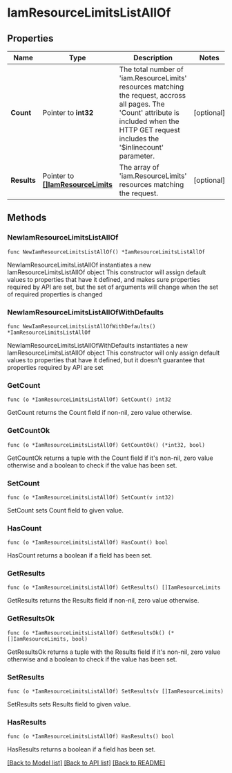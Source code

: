 # IamResourceLimitsListAllOf

## Properties

Name | Type | Description | Notes
------------ | ------------- | ------------- | -------------
**Count** | Pointer to **int32** | The total number of &#39;iam.ResourceLimits&#39; resources matching the request, accross all pages. The &#39;Count&#39; attribute is included when the HTTP GET request includes the &#39;$inlinecount&#39; parameter. | [optional] 
**Results** | Pointer to [**[]IamResourceLimits**](iam.ResourceLimits.md) | The array of &#39;iam.ResourceLimits&#39; resources matching the request. | [optional] 

## Methods

### NewIamResourceLimitsListAllOf

`func NewIamResourceLimitsListAllOf() *IamResourceLimitsListAllOf`

NewIamResourceLimitsListAllOf instantiates a new IamResourceLimitsListAllOf object
This constructor will assign default values to properties that have it defined,
and makes sure properties required by API are set, but the set of arguments
will change when the set of required properties is changed

### NewIamResourceLimitsListAllOfWithDefaults

`func NewIamResourceLimitsListAllOfWithDefaults() *IamResourceLimitsListAllOf`

NewIamResourceLimitsListAllOfWithDefaults instantiates a new IamResourceLimitsListAllOf object
This constructor will only assign default values to properties that have it defined,
but it doesn't guarantee that properties required by API are set

### GetCount

`func (o *IamResourceLimitsListAllOf) GetCount() int32`

GetCount returns the Count field if non-nil, zero value otherwise.

### GetCountOk

`func (o *IamResourceLimitsListAllOf) GetCountOk() (*int32, bool)`

GetCountOk returns a tuple with the Count field if it's non-nil, zero value otherwise
and a boolean to check if the value has been set.

### SetCount

`func (o *IamResourceLimitsListAllOf) SetCount(v int32)`

SetCount sets Count field to given value.

### HasCount

`func (o *IamResourceLimitsListAllOf) HasCount() bool`

HasCount returns a boolean if a field has been set.

### GetResults

`func (o *IamResourceLimitsListAllOf) GetResults() []IamResourceLimits`

GetResults returns the Results field if non-nil, zero value otherwise.

### GetResultsOk

`func (o *IamResourceLimitsListAllOf) GetResultsOk() (*[]IamResourceLimits, bool)`

GetResultsOk returns a tuple with the Results field if it's non-nil, zero value otherwise
and a boolean to check if the value has been set.

### SetResults

`func (o *IamResourceLimitsListAllOf) SetResults(v []IamResourceLimits)`

SetResults sets Results field to given value.

### HasResults

`func (o *IamResourceLimitsListAllOf) HasResults() bool`

HasResults returns a boolean if a field has been set.


[[Back to Model list]](../README.md#documentation-for-models) [[Back to API list]](../README.md#documentation-for-api-endpoints) [[Back to README]](../README.md)


